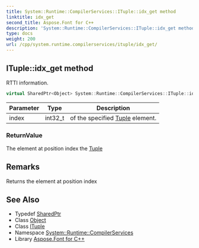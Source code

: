 ```yaml
---
title: System::Runtime::CompilerServices::ITuple::idx_get method
linktitle: idx_get
second_title: Aspose.Font for C++
description: 'System::Runtime::CompilerServices::ITuple::idx_get method. RTTI information in C++.'
type: docs
weight: 200
url: /cpp/system.runtime.compilerservices/ituple/idx_get/
---
```

## ITuple::idx_get method


RTTI information.

```cpp
virtual SharedPtr<Object> System::Runtime::CompilerServices::ITuple::idx_get(int32_t index) const =0
```


| Parameter | Type | Description |
| --- | --- | --- |
| index | int32_t | of the specified [Tuple](../../../system/tuple/) element. |

### ReturnValue

The element at position index the [Tuple](../../../system/tuple/)
## Remarks


Returns the element at position index 
## See Also

* Typedef [SharedPtr](../../../system/sharedptr/)
* Class [Object](../../../system/object/)
* Class [ITuple](../)
* Namespace [System::Runtime::CompilerServices](../../)
* Library [Aspose.Font for C++](../../../)
